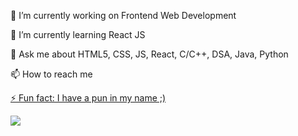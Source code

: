 🔭 I’m currently working on Frontend Web Development

🌱 I’m currently learning React JS

💬 Ask me about HTML5, CSS, JS, React, C/C++, DSA, Java, Python

📫 How to reach me <a href="mailto:ripunjay.narula@gmail.com">

⚡ Fun fact: I have a pun in my name ;)

<img src="https://github-readme-stats.vercel.app/api?username=ripunjaynarula&&show_icons=true&title_color=ffffff&icon_color=bb2acf&text_color=daf7dc&bg_color=151515">
